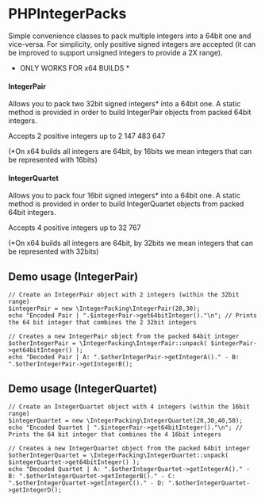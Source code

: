 PHPIntegerPacks
===============

Simple convenience classes to pack multiple integers into a 64bit one and vice-versa. For simplicity, only positive
signed integers are accepted (it can be improved to support unsigned integers to provide a 2X range).

* ONLY WORKS FOR x64 BUILDS *

#### IntegerPair
Allows you to pack two 32bit signed integers* into a 64bit one. A static method is provided in order to build
IntegerPair objects from packed 64bit integers.

Accepts 2 positive integers up to 2 147 483 647

(*On x64 builds all integers are 64bit, by 16bits we mean integers that can be represented with 16bits)

#### IntegerQuartet
Allows you to pack four 16bit signed integers* into a 64bit one. A static method is provided in order to build
IntegerQuartet objects from packed 64bit integers.

Accepts 4 positive integers up to 32 767

(*On x64 builds all integers are 64bit, by 32bits we mean integers that can be represented with 32bits)

Demo usage (IntegerPair)
------------------------
```
// Create an IntegerPair object with 2 integers (within the 32bit range)
$integerPair = new \IntegerPacking\IntegerPair(20,30);
echo "Encoded Pair | ".$integerPair->get64bitInteger()."\n"; // Prints the 64 bit integer that combines the 2 32bit integers

// Creates a new IntegerPair object from the packed 64bit integer
$otherIntegerPair = \IntegerPacking\IntegerPair::unpack( $integerPair->get64bitInteger() );
echo "Decoded Pair | A: ".$otherIntegerPair->getIntegerA()." - B: ".$otherIntegerPair->getIntegerB();
```

Demo usage (IntegerQuartet)
---------------------------
```
// Create an IntegerQuartet object with 4 integers (within the 16bit range)
$integerQuartet = new \IntegerPacking\IntegerQuartet(20,30,40,50);
echo "Encoded Quartet | ".$integerPair->get64bitInteger()."\n"; // Prints the 64 bit integer that combines the 4 16bit integers

// Creates a new IntegerQuartet object from the packed 64bit integer
$otherIntegerQuartet = \IntegerPacking\IntegerQuartet::unpack( $integerQuartet->get64bitInteger() );
echo "Decoded Quartet | A: ".$otherIntegerQuartet->getIntegerA()." - B: ".$otherIntegerQuartet->getIntegerB()." - C: ".$otherIntegerQuartet->getIntegerC()." - D: ".$otherIntegerQuartet->getIntegerD();
```